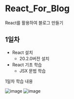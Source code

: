 # React_For_Blog
 React를 활용하여 블로그 만들기

## 1일차
- React 설치
     - 20.2.0버전 설치
- React 기초 학습
    - JSX 문법 학습

1일차 학습 내용

![image](https://github.com/junkue20/React_For_Blog/assets/122848687/01a439dc-3c8f-4ab0-b9eb-c7515bf59a34)
![image](https://github.com/junkue20/React_For_Blog/assets/122848687/84196320-b762-4366-a41f-91a1fa032199)
